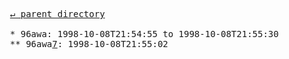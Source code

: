 <pre>
  <a href="../">&#x21b5; parent directory</a>
  
  * 96awa: 1998-10-08T21:54:55 to 1998-10-08T21:55:30
  ** 96awa<a href="7">7</a>: 1998-10-08T21:55:02
</pre>
